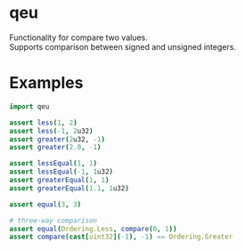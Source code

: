 # qeu
Functionality for compare two values.  
Supports comparison between signed and unsigned integers.

# Examples
```nim
import qeu

assert less(1, 2)
assert less(-1, 2u32)
assert greater(2u32, -1)
assert greater(2.0, -1)

assert lessEqual(1, 1)
assert lessEqual(-1, 1u32)
assert greaterEqual(1, 1)
assert greaterEqual(1.1, 1u32)

assert equal(3, 3)

# three-way comparison
assert equal(Ordering.Less, compare(0, 1))
assert compare(cast[uint32](-1), -1) == Ordering.Greater
```

